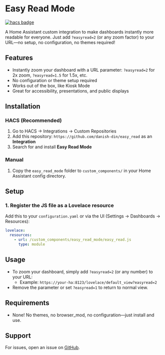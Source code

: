 # Easy Read Mode

[![hacs badge](https://img.shields.io/badge/HACS-Default-orange.svg?style=for-the-badge)](https://github.com/hacs/integration)

A Home Assistant custom integration to make dashboards instantly more readable for everyone. Just add `?easyread=2` (or any zoom factor) to your URL—no setup, no configuration, no themes required!

## Features
- Instantly zoom your dashboard with a URL parameter: `?easyread=2` for 2x zoom, `?easyread=1.5` for 1.5x, etc.
- No configuration or theme setup required
- Works out of the box, like Kiosk Mode
- Great for accessibility, presentations, and public displays

## Installation

### HACS (Recommended)
1. Go to HACS → Integrations → Custom Repositories
2. Add this repository: `https://github.com/danish-din/easy_read` as an **Integration**
3. Search for and install **Easy Read Mode**

### Manual
1. Copy the `easy_read_mode` folder to `custom_components/` in your Home Assistant config directory.

## Setup

### 1. Register the JS file as a Lovelace resource
Add this to your `configuration.yaml` or via the UI (Settings → Dashboards → Resources):

```yaml
lovelace:
  resources:
    - url: /custom_components/easy_read_mode/easy_read.js
      type: module
```

## Usage
- To zoom your dashboard, simply add `?easyread=2` (or any number) to your URL:
  - Example: `https://your-ha:8123/lovelace/default_view?easyread=2`
- Remove the parameter or set `?easyread=1` to return to normal view.

## Requirements
- None! No themes, no browser_mod, no configuration—just install and use.

## Support
For issues, open an issue on [GitHub](https://github.com/danish-din/easy_read).
